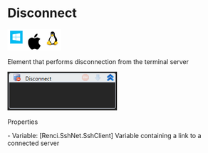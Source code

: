# Disconnect

![](<../../../../.gitbook/assets/image (113).png>)

Element that performs disconnection from the terminal server

![](<../../../../.gitbook/assets/1 (47).png>)

Properties

&#x20;\- Variable: \[Renci.SshNet.SshClient] Variable containing a link to a connected server
